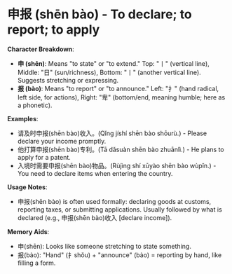 # **申报 (shēn bào) - To declare; to report; to apply**

**Character Breakdown**:  
- **申 (shēn)**: Means "to state" or "to extend." Top: "丨" (vertical line), Middle: "日" (sun/richness), Bottom: "丨" (another vertical line). Suggests stretching or expressing.  
- **报 (bào)**: Means "to report" or "to announce." Left: "扌" (hand radical, left side, for actions), Right: "卑" (bottom/end, meaning humble; here as a phonetic).

**Examples**:  
- 请及时申报(shēn bào)收入。(Qǐng jíshí shēn bào shōurù.) - Please declare your income promptly.  
- 他打算申报(shēn bào)专利。(Tā dǎsuàn shēn bào zhuānlì.) - He plans to apply for a patent.  
- 入境时需要申报(shēn bào)物品。(Rùjìng shí xūyào shēn bào wùpǐn.) - You need to declare items when entering the country.

**Usage Notes**:  
- 申报(shēn bào) is often used formally: declaring goods at customs, reporting taxes, or submitting applications. Usually followed by what is declared (e.g., 申报(shēn bào)收入 [declare income]).

**Memory Aids**:  
- 申(shēn): Looks like someone stretching to state something.  
- 报(bào): "Hand" (扌shǒu) + "announce" (bào) = reporting by hand, like filling a form.
